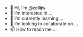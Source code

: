 - 👋 Hi, I’m @zellijw
- 👀 I’m interested in ...
- 🌱 I’m currently learning ...
- 💞️ I’m looking to collaborate on ...
- 📫 How to reach me ...

<!---
zellijw/zellijw is a ✨ special ✨ repository because its `README.md` (this file) appears on your GitHub profile.
You can click the Preview link to take a look at your changes.
--->
